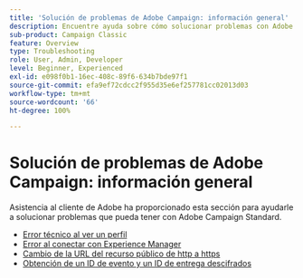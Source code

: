 ```yaml
---
title: 'Solución de problemas de Adobe Campaign: información general'
description: Encuentre ayuda sobre cómo solucionar problemas con Adobe Campaign.
sub-product: Campaign Classic
feature: Overview
type: Troubleshooting
role: User, Admin, Developer
level: Beginner, Experienced
exl-id: e098f0b1-16ec-408c-89f6-634b7bde97f1
source-git-commit: efa9ef72cdcc2f955d35e6ef257781cc02013d03
workflow-type: tm+mt
source-wordcount: '66'
ht-degree: 100%

---
```


# Solución de problemas de Adobe Campaign: información general

Asistencia al cliente de Adobe ha proporcionado esta sección para ayudarle a solucionar problemas que pueda tener con Adobe Campaign Standard.

* [Error técnico al ver un perfil](/help/troubleshoot/technical-error-while-viewing-profile.md)
* [Error al conectar con Experience Manager](/help/troubleshoot/error-aem-connection.md)
* [Cambio de la URL del recurso público de http a https](/help/troubleshoot/change-public-resource-url.md)
* [Obtención de un ID de evento y un ID de entrega descifrados](/help/troubleshoot/decrypted-eventid-and-deliveryid.md)

